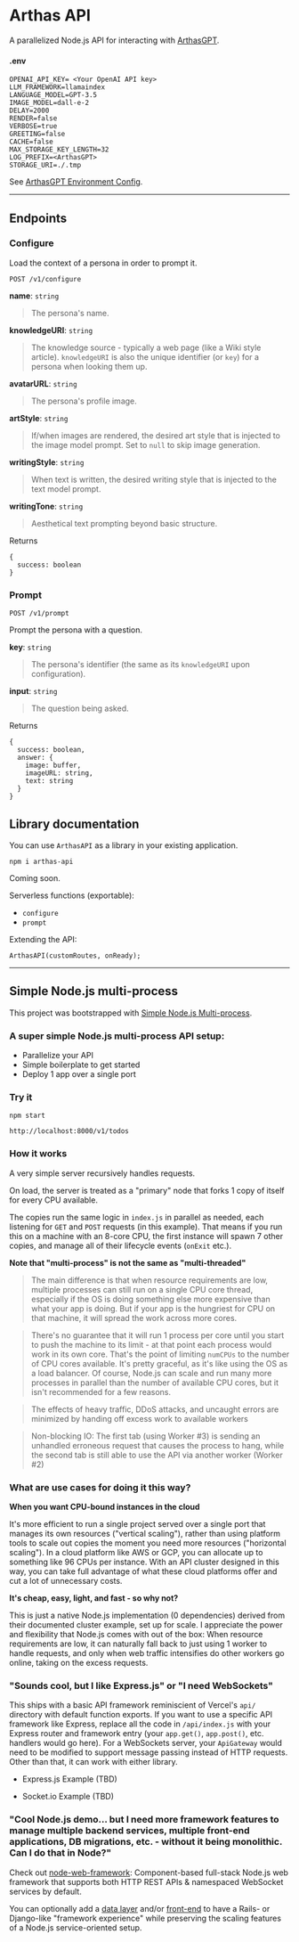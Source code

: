 # Arthas API

A parallelized Node.js API for interacting with [ArthasGPT](https://github.com/bennyschmidt/ArthasGPT).

#### .env

```
OPENAI_API_KEY= <Your OpenAI API key>
LLM_FRAMEWORK=llamaindex
LANGUAGE_MODEL=GPT-3.5
IMAGE_MODEL=dall-e-2
DELAY=2000
RENDER=false
VERBOSE=true
GREETING=false
CACHE=false
MAX_STORAGE_KEY_LENGTH=32
LOG_PREFIX=<ArthasGPT>
STORAGE_URI=./.tmp
```

See [ArthasGPT Environment Config](https://github.com/bennyschmidt/ArthasGPT?tab=readme-ov-file#env-scaffold).

-----

## Endpoints

### Configure

Load the context of a persona in order to prompt it.

`POST /v1/configure`
  
**name**: `string`
 
> The persona's name. 
 
**knowledgeURI**: `string`
 
> The knowledge source - typically a web page (like a Wiki style article). `knowledgeURI` is also the unique identifier (or `key`) for a persona when looking them up.
  
**avatarURL**: `string`
 
> The persona's profile image.
 
**artStyle**: `string`
 
> If/when images are rendered, the desired art style that is injected to the image model prompt. Set to `null` to skip image generation.
 
**writingStyle**: `string`
 
> When text is written, the desired writing style that is injected to the text model prompt.
 
**writingTone**: `string`
 
> Aesthetical text prompting beyond basic structure.

Returns


```
{
  success: boolean
}
```

### Prompt

`POST /v1/prompt`

Prompt the persona with a question.

**key**: `string`

> The persona's identifier (the same as its `knowledgeURI` upon configuration).

**input**: `string`

> The question being asked.

Returns

```
{
  success: boolean,
  answer: {
    image: buffer,
    imageURL: string,
    text: string
  }
}
```

## Library documentation

You can use `ArthasAPI` as a library in your existing application.

`npm i arthas-api`

Coming soon.

Serverless functions (exportable):
- `configure`
- `prompt`

Extending the API:

`ArthasAPI(customRoutes, onReady);`

-----

## Simple Node.js multi-process

This project was bootstrapped with [Simple Node.js Multi-process](https://github.com/bennyschmidt/simple-node-multiprocess).

###  A super simple Node.js multi-process API setup:

 - Parallelize your API
 - Simple boilerplate to get started
 - Deploy 1 app over a single port

### Try it

`npm start`

`http://localhost:8000/v1/todos`

### How it works

A very simple server recursively handles requests.

On load, the server is treated as a "primary" node that forks 1 copy of itself for every CPU available.

The copies run the same logic in `index.js` in parallel as needed, each listening for `GET` and `POST` requests (in this example).
That means if you run this on a machine with an 8-core CPU, the first instance will spawn 7 other copies, and manage all of their lifecycle events (`onExit` etc.).

**Note that "multi-process" is not the same as "multi-threaded"**

> The main difference is that when resource requirements are low, multiple processes can still run on a single CPU core thread, especially if the OS is doing something else more expensive than what your app is doing. But if your app is the hungriest for CPU on that machine, it will spread the work across more cores.

> There's no guarantee that it will run 1 process per core until you start to push the machine to its limit - at that point each process would work in its own core. That's the point of limiting `numCPUs` to the number of CPU cores available. It's pretty graceful, as it's like using the OS as a load balancer. Of course, Node.js can scale and run many more processes in parallel than the number of available CPU cores, but it isn't recommended for a few reasons.

> The effects of heavy traffic, DDoS attacks, and uncaught errors are minimized by handing off excess work to available workers

> Non-blocking IO: The first tab (using Worker #3) is sending an unhandled erroneous request that causes the process to hang, while the second tab is still able to use the API via another worker (Worker #2)

### What are use cases for doing it this way?

**When you want CPU-bound instances in the cloud**

It's more efficient to run a single project served over a single port that manages its own resources ("vertical scaling"), rather than using platform tools to scale out copies the moment you need more resources ("horizontal scaling"). In a cloud platform like AWS or GCP, you can allocate up to something like 96 CPUs per instance. With an API cluster designed in this way, you can take full advantage of what these cloud platforms offer and cut a lot of unnecessary costs.

**It's cheap, easy, light, and fast - so why not?**

This is just a native Node.js implementation (0 dependencies) derived from their documented cluster example, set up for scale. I appreciate the power and flexibility that Node.js comes with out of the box: When resource requirements are low, it can naturally fall back to just using 1 worker to handle requests, and only when web traffic intensifies do other workers go online, taking on the excess requests.

### "Sounds cool, but I like Express.js" or "I need WebSockets"

This ships with a basic API framework reminiscient of Vercel's `api/` directory with default function exports. If you want to use a specific API framework like Express, replace all the code in `/api/index.js` with your Express router and framework entry (your `app.get()`, `app.post()`, etc. handlers would go here). For a WebSockets server, your `ApiGateway` would need to be modified to support message passing instead of HTTP requests. Other than that, it can work with either library.

- Express.js Example (TBD)

- Socket.io Example (TBD)

### "Cool Node.js demo... but I need more framework features to manage multiple backend services, multiple front-end applications, DB migrations, etc. - without it being monolithic. Can I do that in Node?"

Check out [node-web-framework](https://github.com/bennyschmidt/node-web-framework): Component-based full-stack Node.js web framework that supports both HTTP REST APIs & namespaced WebSocket services by default.

You can optionally add a [data layer](https://github.com/bennyschmidt/node-web-framework#data-storage-optional) and/or [front-end](https://github.com/bennyschmidt/node-service-core#full-stack-example) to have a Rails- or Django-like "framework experience" while preserving the scaling features of a Node.js service-oriented setup.
